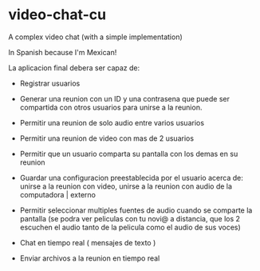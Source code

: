 # video-chat-cu
 A complex video chat (with a simple implementation)

In Spanish because I'm Mexican!

La aplicacion final debera ser capaz de:

- Registrar usuarios

- Generar una reunion con un ID y una contrasena que puede ser compartida con otros usuarios para 
unirse a la reunion.

- Permitir una reunion de solo audio entre varios usuarios

- Permitir una reunion de video con mas de 2 usuarios

- Permitir que un usuario comparta su pantalla con los demas en su reunion

- Guardar una configuracion preestablecida por el usuario acerca de:
  unirse a la reunion con video, unirse a la reunion con audio de la computadora | externo

- Permitir seleccionar multiples fuentes de audio cuando se comparte la pantalla
  (se podra ver peliculas con tu novi@ a distancia, que los 2 escuchen el audio tanto de la
  pelicula como el audio de sus voces)

- Chat en tiempo real ( mensajes de texto )

- Enviar archivos a la reunion en tiempo real




